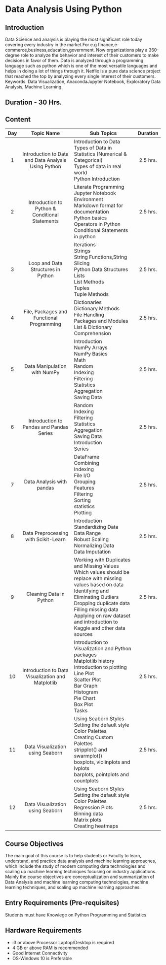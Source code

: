 # Data Analysis Using Python 

## Introduction 

Data Science and analysis is playing the most significant role today covering every industry in the market.For e.g finance,e-commerce,business,education,government. Now organizations play a 360-degree role to analyze the behavior and interest of their customers to make decisions in favor of them. Data is analyzed through a programming language such as python which is one of the most versatile languages and helps in doing a lot of things through it. Netflix is a pure data science project that reached the top by analyzing every single interest of their customers. Keywords: Data Visualization, AnacondaJupyter Notebook, Exploratory Data Analysis, Machine Learning.
 
## Duration - 30 Hrs.

## Content 


| Day |                          Topic Name                          | Sub Topics                                                   | Duration |
| :---------: | :----------------------------------------------------------: | ------------------------------------------------------------ | :-----------------: |
|      1      |     Introduction to Data and Data Analysis Using Python      | Introduction to Data <br>Types of Data in Statistics (Numerical & Categorical) <br>Types of data in real world<br>Python Introduction<br/> |      2.5 hrs.       |
|      2      |                    Introduction to Python & Conditional Statements                    | Literate Programming<br/>Jupyter Notebook Environment<br/>Markdown format for documentation<br/>Python basics<br>Operators in Python<br>Conditional Statements in python |      2.5 hrs.       |
|      3      |       Loop and Data Structures in Python        | Iterations<br/>Strings<br/>String Functions,String Slicing<br/>Python Data Structures<br/>Lists<br/>List Methods<br/>Tuples<br/>Tuple Methods |      2.5 hrs.       |
|      4      |          File, Packages and Functional Programming           | Dictionaries<br/>Dictionary Methods<br/>File Handling<br/>Packages and Modules<br/>List & Dictionary Comprehension |      2.5 hrs.       |
|      5      | Data Manipulation with NumPy | Introduction <br>NumPy Arrays <br>NumPy Basics <br>Math <br>Random <br>Indexing <br>Filtering <br>Statistics <br>Aggregation <br>Saving Data |      2.5 hrs.       |
|      6      |           Introduction to Pandas and Pandas Series           | Random <br>Indexing <br>Filtering <br>Statistics <br>Aggregation <br>Saving Data<br>Introduction <br>Series |      2.5 hrs.       |
|      7      |                  Data Analysis with pandas                   | DataFrame<br>Combining<br>Indexing<br>File I/O<br>Grouping<br>Features<br>Filtering<br>Sorting<br>statistics<br>Plotting |      2.5 hrs.       |
|      8      |             Data Preprocessing with Scikit-Learn             | Introduction<br> Standardizing Data<br> Data Range<br> Robust Scaling<br> Normalizing Data<br> Data Imputation |      2.5 hrs.       |
|      9      |                   Cleaning Data in Python                    | Working with Duplicates and Missing Values <br> Which values should be replace with missing values based on data<br> Identifying and Eliminating Outliers<br> Dropping duplicate data<br> Filling missing data<br> Applying on raw dataset and introduction to Kaggle and other data sources |      2.5 hrs.       |
|     10      |      Introduction to Data Visualization and Matplotlib       | Introduction to Visualization and Python packages <br>Matplotlib history <br>Introduction to plotting <br>Line Plot <br>Scatter Plot <br>Bar Graph <br>Histogram <br>Pie Chart <br>Box Plot <br>Tasks |      2.5 hrs.       |
|     11      |               Data Visualization using Seaborn               | Using Seaborn Styles<br> Setting the default style<br> Color Palettes<br> Creating Custom Palettes<br> stripplot() and swarmplot()<br> boxplots, violinplots and lvplots<br> barplots, pointplots and countplots<br> |      2.5 hrs.       |
|     12      |               Data Visualization using Seaborn               | Using Seaborn Styles<br> Setting the default style<br>Color Palettes<br> Regression Plots<br> Binning data<br> Matrix plots<br> Creating heatmaps |      2.5 hrs.       |

## Course Objectives
The main goal of this course is to help students or Faculty to learn, understand, and practice data analysis and machine learning approaches, which include the study of modern computing data technologies and scaling up machine learning techniques focusing on industry applications. Mainly the course objectives are conceptualization and summarization of Data Analysis and machine learning computing technologies, machine learning techniques, and scaling up machine learning approaches.

## Entry Requirements (Pre-requisites)
Students must have Knowlege on Python Programming and Statistics.

## Hardware Requirements
- i3 or above Processor Laptop/Desktop is required
- 4 GB or above RAM is recommended
- Good Internet Connectivity
- OS-Windows 10 is Preferable

